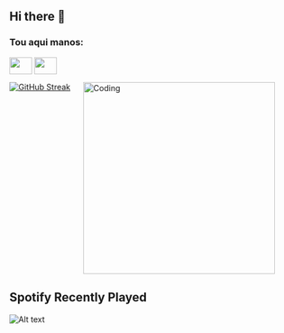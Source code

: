 ## Hi there 👋

<h3 align="left">Tou aqui manos:</h3>
<p align="left">
<a href="https://twitter.com/RagingEagle_" target="_blank"><img align="center" src="https://cdn.jsdelivr.net/npm/simple-icons@3.0.1/icons/twitter.svg" alt="" height="30" width="40" /></a>
<a href="https://www.instagram.com/carlosmsoares1904/" target="_blank"><img align="center" src="https://cdn.jsdelivr.net/npm/simple-icons@3.0.1/icons/instagram.svg" alt="" height="30" width="40" /></a>
</p>

<div style="display: flex; align-items: flex-start;">
    <a href="https://git.io/streak-stats" style="margin-right: 20px;">
        <img src="https://github-readme-streak-stats.herokuapp.com?user=Carlaom22&theme=aura&locale=pt_BR&date_format=j%20M%5B%20Y%5D&mode=weekly" alt="GitHub Streak" />
    </a>
    <img align="right" style="position: relative; top: 0;" alt="Coding" width="340" src="https://media3.giphy.com/media/v1.Y2lkPTc5MGI3NjExdGkwYjVpY2RtYzZyeXVwMTNmc3k4NzM1NW85Z2kxc3Q2dXlqOG90MCZlcD12MV9pbnRlcm5hbF9naWZfYnlfaWQmY3Q9Zw/5hBKE9dqWDXI6ofByg/giphy.gif">
</div>

## Spotify Recently Played

![Alt text](https://spotify-recently-played-readme.vercel.app/api?user=1178388710)

